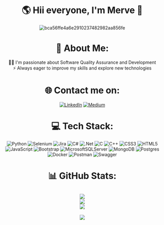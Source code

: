 <div  id="header" align="center">

<h1 align="center">🌎 Hii everyone, I'm Merve 👋</h1>

![bca56ffe4a6e2910237482982aa856fe](https://github.com/themervez/themervez/assets/104096244/85612b03-7c9e-4434-ac23-b107043d25db)

# 🚀 About Me:
👨‍💻 I'm passionate about Software Quality Assurance and Development<br>⚡ Always eager to improve my skills and explore new technologies<br>
# 🌐 Contact me on:
[![LinkedIn](https://img.shields.io/badge/LinkedIn-%230077B5.svg?logo=linkedin&logoColor=white)](https://linkedin.com/in/merve-öz-) [![Medium](https://img.shields.io/badge/Medium-12100E?logo=medium&logoColor=white)](https://medium.com/@themerve) 

# 💻 Tech Stack:
![Python](https://img.shields.io/badge/python-3670A0?style=for-the-badge&logo=python&logoColor=ffdd54) ![Selenium](https://img.shields.io/badge/selenium-%43B02A.svg?style=for-the-badge&logo=selenium&logoColor=white) ![Jira](https://img.shields.io/badge/jira-0052CC.svg?style=for-the-badge&logo=jira&logoColor=white) ![C#](https://img.shields.io/badge/c%23-%23239120.svg?style=for-the-badge&logo=c-sharp&logoColor=white) ![.Net](https://img.shields.io/badge/.NET-5C2D91?style=for-the-badge&logo=.net&logoColor=white) ![C](https://img.shields.io/badge/c-%2300599C.svg?style=for-the-badge&logo=c&logoColor=white) ![C++](https://img.shields.io/badge/c++-%2300599C.svg?style=for-the-badge&logo=c%2B%2B&logoColor=white) ![CSS3](https://img.shields.io/badge/css3-%231572B6.svg?style=for-the-badge&logo=css3&logoColor=white) ![HTML5](https://img.shields.io/badge/html5-%23E34F26.svg?style=for-the-badge&logo=html5&logoColor=white) ![JavaScript](https://img.shields.io/badge/javascript-%23323330.svg?style=for-the-badge&logo=javascript&logoColor=%23F7DF1E) ![Bootstrap](https://img.shields.io/badge/bootstrap-%23563D7C.svg?style=for-the-badge&logo=bootstrap&logoColor=white) ![MicrosoftSQLServer](https://img.shields.io/badge/Microsoft%20SQL%20Sever-CC2927?style=for-the-badge&logo=microsoft%20sql%20server&logoColor=white) ![MongoDB](https://img.shields.io/badge/MongoDB-%234ea94b.svg?style=for-the-badge&logo=mongodb&logoColor=white) ![Postgres](https://img.shields.io/badge/postgres-%23316192.svg?style=for-the-badge&logo=postgresql&logoColor=white) ![Docker](https://img.shields.io/badge/docker-%230db7ed.svg?style=for-the-badge&logo=docker&logoColor=white) ![Postman](https://img.shields.io/badge/Postman-FF6C37?style=for-the-badge&logo=postman&logoColor=white) ![Swagger](https://img.shields.io/badge/-Swagger-%23Clojure?style=for-the-badge&logo=swagger&logoColor=white)
# 📊 GitHub Stats:
![](https://github-readme-stats.vercel.app/api?username=themervez&theme=vue&hide_border=false&include_all_commits=false&count_private=false)<br/>
![](https://github-readme-streak-stats.herokuapp.com/?user=themervez&theme=vue&hide_border=false)<br/>
![](https://github-readme-stats.vercel.app/api/top-langs/?username=themervez&theme=vue&hide_border=false&include_all_commits=false&count_private=false&layout=compact)
---
![](https://komarev.com/ghpvc/?username=themervez&label=Visitors&color=orange)
</div>

